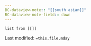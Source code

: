 ```yaml
---
BC-dataview-note:: "[[south asian]]"
BC-dataview-note-field:: down
---
```

```dataview
list from [[]]
```


Last modified: `=this.file.mday`